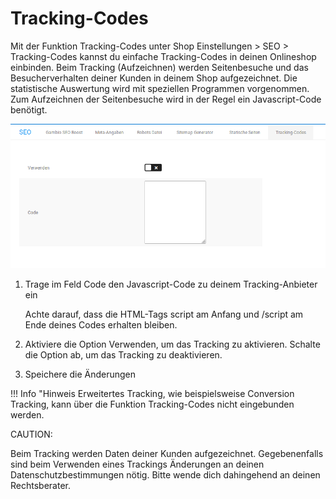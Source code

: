 # Tracking-Codes 

Mit der Funktion Tracking-Codes unter Shop Einstellungen \> SEO \> Tracking-Codes kannst du einfache Tracking-Codes in deinen Onlineshop einbinden. Beim Tracking \(Aufzeichnen\) werden Seitenbesuche und das Besucherverhalten deiner Kunden in deinem Shop aufgezeichnet. Die statistische Auswertung wird mit speziellen Programmen vorgenommen. Zum Aufzeichnen der Seitenbesuche wird in der Regel ein Javascript-Code benötigt.

![](Bilder/Abb053_trackingCodesEinfuegen.png "Tracking-Codes einfügen")

1.  Trage im Feld Code den Javascript-Code zu deinem Tracking-Anbieter ein

    Achte darauf, dass die HTML-Tags script am Anfang und /script am Ende deines Codes erhalten bleiben.

2.  Aktiviere die Option Verwenden, um das Tracking zu aktivieren. Schalte die Option ab, um das Tracking zu deaktivieren.
3.  Speichere die Änderungen

!!! Info "Hinweis
	 Erweitertes Tracking, wie beispielsweise Conversion Tracking, kann über die Funktion Tracking-Codes nicht eingebunden werden.

CAUTION:

Beim Tracking werden Daten deiner Kunden aufgezeichnet. Gegebenenfalls sind beim Verwenden eines Trackings Änderungen an deinen Datenschutzbestimmungen nötig. Bitte wende dich dahingehend an deinen Rechtsberater.



